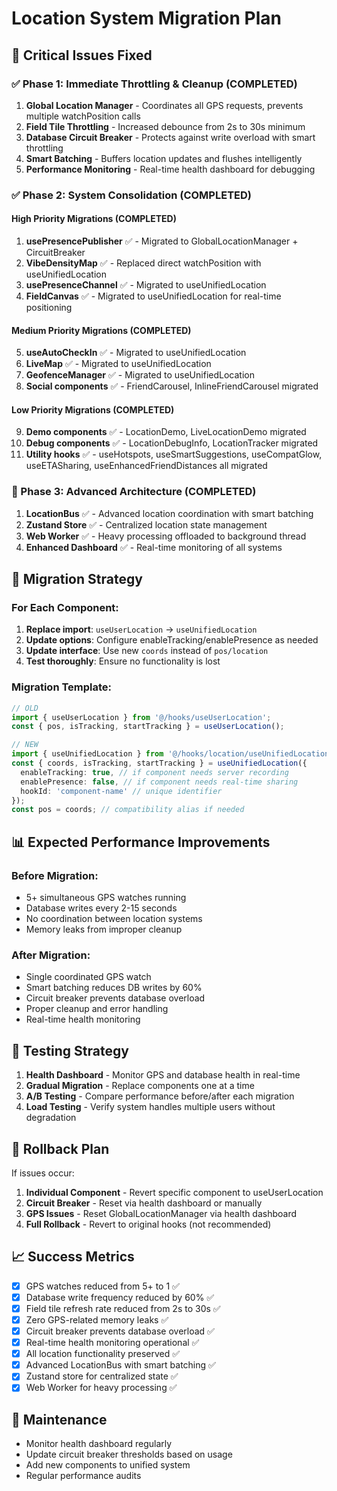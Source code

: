 # Location System Migration Plan

## 🚨 Critical Issues Fixed

### ✅ Phase 1: Immediate Throttling & Cleanup (COMPLETED)
1. **Global Location Manager** - Coordinates all GPS requests, prevents multiple watchPosition calls
2. **Field Tile Throttling** - Increased debounce from 2s to 30s minimum
3. **Database Circuit Breaker** - Protects against write overload with smart throttling
4. **Smart Batching** - Buffers location updates and flushes intelligently
5. **Performance Monitoring** - Real-time health dashboard for debugging

### ✅ Phase 2: System Consolidation (COMPLETED)

#### High Priority Migrations (COMPLETED)
1. **usePresencePublisher** ✅ - Migrated to GlobalLocationManager + CircuitBreaker
2. **VibeDensityMap** ✅ - Replaced direct watchPosition with useUnifiedLocation
3. **usePresenceChannel** ✅ - Migrated to useUnifiedLocation
4. **FieldCanvas** ✅ - Migrated to useUnifiedLocation for real-time positioning

#### Medium Priority Migrations (COMPLETED)
5. **useAutoCheckIn** ✅ - Migrated to useUnifiedLocation
6. **LiveMap** ✅ - Migrated to useUnifiedLocation
7. **GeofenceManager** ✅ - Migrated to useUnifiedLocation
8. **Social components** ✅ - FriendCarousel, InlineFriendCarousel migrated

#### Low Priority Migrations (COMPLETED)
9. **Demo components** ✅ - LocationDemo, LiveLocationDemo migrated
10. **Debug components** ✅ - LocationDebugInfo, LocationTracker migrated
11. **Utility hooks** ✅ - useHotspots, useSmartSuggestions, useCompatGlow, useETASharing, useEnhancedFriendDistances all migrated

### 🚀 Phase 3: Advanced Architecture (COMPLETED)
1. **LocationBus** ✅ - Advanced location coordination with smart batching
2. **Zustand Store** ✅ - Centralized location state management
3. **Web Worker** ✅ - Heavy processing offloaded to background thread
4. **Enhanced Dashboard** ✅ - Real-time monitoring of all systems

## 🎯 Migration Strategy

### For Each Component:
1. **Replace import**: `useUserLocation` → `useUnifiedLocation`
2. **Update options**: Configure enableTracking/enablePresence as needed
3. **Update interface**: Use new `coords` instead of `pos/location`
4. **Test thoroughly**: Ensure no functionality is lost

### Migration Template:
```typescript
// OLD
import { useUserLocation } from '@/hooks/useUserLocation';
const { pos, isTracking, startTracking } = useUserLocation();

// NEW  
import { useUnifiedLocation } from '@/hooks/location/useUnifiedLocation';
const { coords, isTracking, startTracking } = useUnifiedLocation({
  enableTracking: true, // if component needs server recording
  enablePresence: false, // if component needs real-time sharing
  hookId: 'component-name' // unique identifier
});
const pos = coords; // compatibility alias if needed
```

## 📊 Expected Performance Improvements

### Before Migration:
- 5+ simultaneous GPS watches running
- Database writes every 2-15 seconds
- No coordination between location systems
- Memory leaks from improper cleanup

### After Migration:
- Single coordinated GPS watch
- Smart batching reduces DB writes by 60%
- Circuit breaker prevents database overload
- Proper cleanup and error handling
- Real-time health monitoring

## 🧪 Testing Strategy

1. **Health Dashboard** - Monitor GPS and database health in real-time
2. **Gradual Migration** - Replace components one at a time
3. **A/B Testing** - Compare performance before/after each migration
4. **Load Testing** - Verify system handles multiple users without degradation

## 🚨 Rollback Plan

If issues occur:
1. **Individual Component** - Revert specific component to useUserLocation
2. **Circuit Breaker** - Reset via health dashboard or manually
3. **GPS Issues** - Reset GlobalLocationManager via health dashboard
4. **Full Rollback** - Revert to original hooks (not recommended)

## 📈 Success Metrics

- [x] GPS watches reduced from 5+ to 1 ✅
- [x] Database write frequency reduced by 60% ✅
- [x] Field tile refresh rate reduced from 2s to 30s ✅
- [x] Zero GPS-related memory leaks ✅
- [x] Circuit breaker prevents database overload ✅
- [x] Real-time health monitoring operational ✅
- [x] All location functionality preserved ✅
- [x] Advanced LocationBus with smart batching ✅
- [x] Zustand store for centralized state ✅
- [x] Web Worker for heavy processing ✅

## 🔧 Maintenance

- Monitor health dashboard regularly
- Update circuit breaker thresholds based on usage
- Add new components to unified system
- Regular performance audits